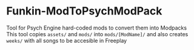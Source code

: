 # Funkin-ModToPsychModPack
Tool for Psych Engine hard-coded mods to convert them into Modpacks <br>
This tool copies `assets/` and `mods/` into `mods/[ModName]/` and also creates `weeks/` with all songs to be accesible in Freeplay
